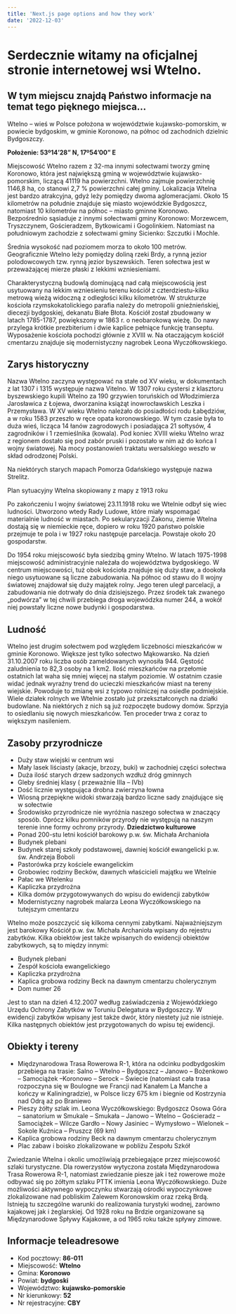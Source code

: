 ```yaml
---
title: 'Next.js page options and how they work'
date: '2022-12-03'
---
```

# Serdecznie witamy na oficjalnej stronie internetowej wsi Wtelno.

## W tym miejscu znajdą Państwo informacje na temat tego pięknego miejsca…

Wtelno – wieś w Polsce położona w województwie kujawsko-pomorskim, w powiecie bydgoskim, w gminie Koronowo, na północ od zachodnich dzielnic Bydgoszczy. 


**Położenie:  53º14’28” N, 17º54’00” E**

Miejscowość Wtelno razem z 32-ma innymi sołectwami tworzy gminę Koronowo, która jest największą gminą w województwie kujawsko-pomorskim, liczącą 41119 ha powierzchni. Wtelno zajmuje powierzchnię 1146,8 ha, co stanowi 2,7 % powierzchni całej gminy. Lokalizacja Wtelna jest bardzo atrakcyjna, gdyż leży pomiędzy dwoma aglomeracjami. Około 15 kilometrów na południe znajduje się miasto wojewódzkie Bydgoszcz, natomiast 10 kilometrów na północ – miasto gminne Koronowo. Bezpośrednio sąsiaduje z innymi sołectwami gminy Koronowo: Morzewcem, Tryszczynem, Gościeradzem, Bytkowicami i Gogolinkiem. Natomiast na południowym zachodzie z sołectwami gminy Sicienko: Szczutki i Mochle.

Średnia wysokość nad poziomem morza to około 100 metrów. Geograficznie Wtelno leży pomiędzy doliną rzeki Brdy, a rynną jezior polodowcowych tzw. rynną jezior byszewskich. Teren sołectwa jest w przeważającej mierze płaski z lekkimi wzniesieniami.

Charakterystyczną budowlą dominującą nad całą miejscowością jest usytuowany na lekkim wzniesieniu terenu kościół z czterdziestu-kilku metrową wieżą widoczną z odległości kilku kilometrów. W strukturze kościoła rzymskokatolickiego parafia należy do metropolii gnieźnieńskiej, diecezji bydgoskiej, dekanatu Białe Błota. Kościół został zbudowany w latach 1785-1787, powiększony w 1863 r. o neobarokową wieżę. Do nawy przylega krótkie prezbiterium i dwie kaplice pełniące funkcję transeptu. Wyposażenie kościoła pochodzi głównie z XVIII w. Na otaczającym kościół cmentarzu znajduje się modernistyczny nagrobek Leona Wyczółkowskiego. 

## Zarys historyczny

Nazwa Wtelno zaczyna występować na stałe od XV wieku, w dokumentach z lat 1307 i 1315 występuje nazwa Vitelno. W 1307 roku cystersi z klasztoru byszewskiego kupili Wtelno za 190 grzywien toruńskich od Włodzimierza Jarosławica z Łojewa, dworzanina książąt inowrocławskich Leszka i Przemysława. W XV wieku Wtelno należało do posiadłości rodu Łabędziów, a w roku 1583 przeszło w ręce opata koronowskiego. W tym czasie była to duża wieś, licząca 14 łanów zagrodowych i posiadająca 21 sołtysów, 4 zagrodników i 1 rzemieślnika (kowala). Pod koniec XVIII wieku Wtelno wraz z regionem dostało się pod zabór pruski i pozostało w nim aż do końca I wojny światowej. Na mocy postanowień traktatu wersalskiego weszło w skład odrodzonej Polski.

Na niektórych starych mapach Pomorza Gdańskiego występuje nazwa Strelitz.

Plan sytuacyjny Wtelna skopiowany z mapy z 1913 roku

Po zakończeniu I wojny światowej 23.11.1918 roku we Wtelnie odbył się wiec ludności. Utworzono wtedy Rady Ludowe, które miały wspomagać materialnie ludność w miastach. Po sekularyzacji Zakonu, ziemie Wtelna dostają się w niemieckie ręce, dopiero w roku 1920 państwo polskie przejmuje te pola i w 1927 roku następuje parcelacja. Powstaje około 20 gospodarstw.

Do 1954 roku miejscowość była siedzibą gminy Wtelno. W latach 1975-1998 miejscowość administracyjnie należała do województwa bydgoskiego. W centrum miejscowości, tuż obok kościoła znajduje się duży staw, a dookoła niego usytuowane są liczne zabudowania. Na północ od stawu do II wojny światowej znajdował się duży majątek rolny. Jego teren uległ parcelacji, a zabudowania nie dotrwały do dnia dzisiejszego. Przez środek tak zwanego „podwórza” w tej chwili przebiega droga wojewódzka numer 244, a wokół niej powstały liczne nowe budynki i gospodarstwa.

## Ludność

Wtelno jest drugim sołectwem pod względem liczebności mieszkańców w gminie Koronowo. Większe jest tylko sołectwo Mąkowarsko. Na dzień 31.10.2007 roku liczba osób zameldowanych wynosiła 944. Gęstość zaludnienia to 82,3 osoby na 1 km2.
Ilość mieszkańców na przełomie ostatnich lat waha się mniej więcej na stałym poziomie. W ostatnim czasie widać jednak wyraźny trend do ucieczki mieszkańców miast na tereny wiejskie. Powoduje to zmianę wsi z typowo rolniczej na osiedle podmiejskie. Wiele działek rolnych we Wtelnie zostało już przekształconych na działki budowlane. Na niektórych z nich są już rozpoczęte budowy domów. Sprzyja to osiedlaniu się nowych mieszkańców. Ten proceder trwa z coraz to większym nasileniem.


## Zasoby przyrodnicze
- Duży staw wiejski w centrum wsi
- Mały lasek liściasty (akacje, brzozy, buki) w zachodniej części sołectwa
- Duża ilość starych drzew sadzonych wzdłuż dróg gminnych
- Gleby średniej klasy ( przeważnie IIIa – IVb)
- Dość licznie występująca drobna zwierzyna łowna
- Wiosną przepiękne widoki stwarzają bardzo liczne sady znajdujące się w sołectwie
- Środowisko przyrodnicze nie wyróżnia naszego sołectwa w znaczący sposób. Oprócz kilku pomników przyrody nie występują na naszym terenie inne formy ochrony przyrody. 
**Dziedzictwo kulturowe**
- Ponad 200-stu letni kościół barokowy p.w. św. Michała Archanioła
- Budynek plebani
- Budynek starej szkoły podstawowej, dawniej kościół ewangelicki p.w. św. Andrzeja Boboli
- Pastorówka przy kościele ewangelickim
- Grobowiec rodziny Becków, dawnych właścicieli majątku we Wtelnie
- Pałac we Wtelenku
- Kapliczka przydrożna
- Kilka domów przygotowywanych do wpisu do ewidencji zabytków
- Modernistyczny nagrobek malarza Leona Wyczółkowskiego na tutejszym cmentarzu

Wtelno może poszczycić się kilkoma cennymi zabytkami. Najważniejszym jest barokowy Kościół p.w. św. Michała Archanioła wpisany do rejestru zabytków. Kilka obiektów jest także wpisanych do ewidencji obiektów zabytkowych, są to między innymi:
- Budynek plebani
- Zespół kościoła ewangelickiego
- Kapliczka przydrożna
- Kaplica grobowa rodziny Beck na dawnym cmentarzu cholerycznym
- Dom numer 26

Jest to stan na dzień 4.12.2007 według zaświadczenia z Wojewódzkiego Urzędu Ochrony Zabytków w Toruniu Delegatura w Bydgoszczy. W ewidencji zabytków wpisany jest także dwór, który niestety już nie istnieje. Kilka następnych obiektów jest przygotowanych do wpisu  tej ewidencji.

## Obiekty i tereny

- Międzynarodowa Trasa Rowerowa R-1, która na odcinku podbydgoskim przebiega na trasie: Salno – Wtelno – Bydgoszcz – Janowo – Bożenkowo – Samociążek –Koronowo – Serock – Świecie (natomiast cała trasa rozpoczyna się w Boulogne we Francji nad Kanałem La Manche a kończy w Kaliningradzie), w Polsce liczy 675 km i biegnie od Kostrzynia nad Odrą aż po Braniewo
- Pieszy żółty szlak im. Leona Wyczółkowskiego: Bydgoszcz Osowa Góra – sanatorium w Smukale – Smukała – Janowo – Wtelno – Gościeradz – Samociążek – Wilcze Gardło – Nowy Jasiniec – Wymysłowo – Wielonek – Sokole Kuźnica – Pruszcz (69 km)
- Kaplica grobowa rodziny Beck na dawnym cmentarzu cholerycznym
- Plac zabaw i boisko zlokalizowane w pobliżu Zespołu Szkół

Zwiedzanie Wtelna i okolic umożliwiają przebiegające przez miejscowość szlaki turystyczne. Dla rowerzystów wytyczona została Międzynarodowa Trasa Rowerowa R-1, natomiast zwiedzanie piesze jak i też rowerowe może odbywać się po żółtym szlaku PTTK imienia Leona Wyczółkowskiego. Duże możliwości aktywnego wypoczynku stwarzają ośrodki wypoczynkowe zlokalizowane nad pobliskim Zalewem Koronowskim oraz rzeką Brdą. Istnieją tu szczególne warunki do realizowania turystyki wodnej, zarówno kajakowej jak i żeglarskiej. Od 1928 roku na Brdzie organizowane są Międzynarodowe Spływy Kajakowe, a od 1965 roku także spływy zimowe.


## Informacje teleadresowe
- Kod pocztowy: **86-011**
- Miejscowość: **Wtelno**
- Gmina: **Koronowo**
- Powiat: **bydgoski**
- Województwo: **kujawsko-pomorskie**
- Nr kierunkowy: **52**
- Nr rejestracyjne: **CBY**
